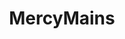 ---
title: MercyMains
crosslinks:
- Overwatch
- OverwatchCirclejerk
- OverwatchUniversity
- Competitiveoverwatch
- OWConsole
- orisamains
---